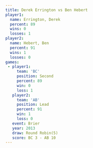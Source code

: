 ```yaml
---
title: Derek Errington vs Ben Hebert
player1:                
  name: Errington, Derek
  percent: 89           
  wins: 0               
  losses: 1             
player2:                
  name: Hebert, Ben     
  percent: 91           
  wins: 1               
  losses: 0             
games:
 - player1:          
     team: 'BC'      
     position: Second
     percent: 89     
     win: 0          
     loss: 1         
   player2:        
     team: 'AB'    
     position: Lead
     percent: 91   
     win: 1        
     loss: 0       
   event: Brier        
   year: 2013          
   draw: Round Robin(5)
   score: BC 3 - AB 10 
---
```

